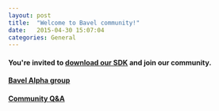 ```yaml
---
layout: post
title:  "Welcome to Bavel community!"
date:   2015-04-30 15:07:04
categories: General
---
```

#### You're invited to [download our SDK](/download-and-install) and join our community.

#### [Bavel Alpha group](https://groups.google.com/forum/#!forum/bavel-alpha)<br>

#### [Community Q&A](https://groups.google.com/forum/#!forum/bavel-support) <br>
